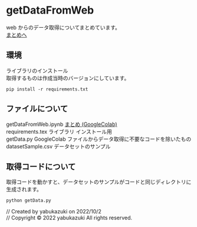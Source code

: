 # getDataFromWeb
web からのデータ取得についてまとめています。<br>
[まとめへ](https://github.com/1g-hub/getDataFromWeb/blob/main/getDataFromWeb.ipynb)

## 環境
ライブラリのインストール<br>
取得するものは作成当時のバージョンにしています。

`pip install -r requirements.txt`


## ファイルについて
getDataFromWeb.ipynb  [まとめ (GoogleColab)](https://github.com/1g-hub/getDataFromWeb/blob/main/getDataFromWeb.ipynb)<br>
requirements.tex  ライブラリ インストール用<br>
getData.py  GoogleColab ファイルからデータ取得に不要なコードを除いたもの<br>
datasetSample.csv  データセットのサンプル<br>

## 取得コードについて
取得コードを動かすと、データセットのサンプルがコードと同じディレクトリに生成されます。

`python getData.py`


// Created by yabukazuki on 2022/10/2<br>
// Copyright © 2022 yabukazuki All rights reserved.
